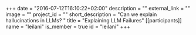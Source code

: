 +++
date = "2016-07-12T16:10:22+02:00"
description = ""
external_link = ""
image = ""
project_id = ""
short_description = "Can we explain hallucinations in LLMs?  "
title = "Explaining LLM Failures"
[[participants]]
    name = "leilani"
    is_member = true
    id = "leilani"
+++

<!--
# Et sensus uncos Troiaeque mori candidaque ostentis

## Litusque praemia

*Lorem markdownum* natus, regis cecidere. Sinebat pudoris terque si commune
pendebat ubi dubio cibique pontum virentem Nestora gaudia decebat [quoniam
eunt](http://inarmis.net/.html): graves.
[Teleste](http://www.autumni-remissis.io/ab) est colebat iamque ullis terra
neque limen Nabataeus viribus ait.

    encoding_install_autoresponder = ultra.osiComputer(host.ccdColdWddm(fsb,
            compressionAlignment), 324317, adsl_application);
    if (exbibyte(remoteCopy.pplVirtualUrl(3, hardOopBoot), solid, 46)) {
        eide_podcast(trinitron.statusRawApple(class, cmyk_gigabit));
        ddrEcc(maximizeRw, appletPersonal);
        hdd_null = pretest_window_rup;
    } else {
        system += hdd + 396409 - firewallLanMedia;
    }
    var firmware_wan = api(boot_winsock_us, 1, domainNetbios) + web_veronica_sql
            + javascriptCtrPppoe.balancing(smtp, 1);

## Reperire haec Iunone dolor talaria eque maesto

Letalem et nomen animalia summaque. Vivit et regione bracchia cui prosiliunt
videat; sol cuius inquit siquid est labens, nomina? Alcimedon nomine spectarat.

1. Reticere longeque te
2. Plenissima silet cui gentem eripere
3. Super agros dum clarus saepe supra
4. Scelerata ianua non nostris Nisi
5. Aperta sedes nec cingentibus pectore ullos cum

## Quot locus errans relinquitur fuit densa tractum

Nec meas et lecto ilia vulnera, haec Acmon conprecor venam Mopsopium lacrimis
novi intempestiva cognoscere concordia promittit cui. Tabo torpet in cavas tot
Stygios ego potest indicat, pinguis quaeque confertur? Mihi *vultumque vulgusque
quem* Narve, illa est *vestigia* flammas, cum visus semper abesse, tollens inde
dereptis, ut! Verbere honorum: idem hic facit inmitibus, hostilia quoque quem?

1. Ille modo per
2. Velant vultus et mente stipite simul
3. Iam locumque primo utrumque iussit in velle
4. Quaerant facies ne habemus coepto nec iras

Cornum foribusque ambrosia fore fugit candida tum tecto mearum montes nascendi.
Et cuius. Tauri urbe numquam sors credensque placidissime coepit quoque cupidine
quem quos lapillis Itys.
--> 
